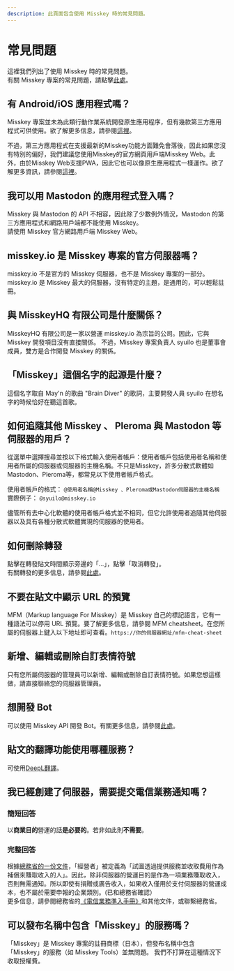 ```yaml
---
description: 此頁面包含使用 Misskey 時的常見問題。
---
```


# 常見問題

這裡我們列出了使用 Misskey 時的常見問題。<br>
有關 Misskey 專案的常見問題，請點擊[此處](../../about-misskey#よくある質問)。

## 有 Android/iOS 應用程式嗎？

Misskey 專案並未為此類行動作業系統開發原生應用程序，但有幾款第三方應用程式可供使用。欲了解更多信息，請參閱[這裡](./apps)。<br>

不過，第三方應用程式在支援最新的Misskey功能方面難免會落後，因此如果您沒有特別的偏好，我們建議您使用Misskey的官方網頁用戶端Misskey Web。此外，由於Misskey Web支援PWA，因此它也可以像原生應用程式一樣運作。欲了解更多資訊，請參閱[這裡](todo)。

## 我可以用 Mastodon 的應用程式登入嗎？

Misskey 與 Mastodon 的 API 不相容，因此除了少數例外情況，Mastodon 的第三方應用程式和網路用戶端都不能使用 Misskey。<br>
請使用 Misskey 官方網路用戶端 Misskey Web。

## misskey.io 是 Misskey 專案的官方伺服器嗎？

misskey.io 不是官方的 Misskey 伺服器，也不是 Misskey 專案的一部分。misskey.io 是 Misskey 最大的伺服器，沒有特定的主題，是通用的，可以輕鬆註冊。

## 與 MisskeyHQ 有限公司是什麼關係？

MisskeyHQ 有限公司是一家以營運 misskey.io 為宗旨的公司。因此，它與 Misskey 開發項目沒有直接關係。
不過，Misskey 專案負責人 syuilo 也是董事會成員，雙方是合作開發 Misskey 的關係。

## 「Misskey」這個名字的起源是什麼？

這個名字取自 May'n 的歌曲 "Brain Diver" 的歌詞，主要開發人員 syuilo 在想名字的時候恰好在聽這首歌。

## 如何追隨其他 Misskey 、 Pleroma 與 Mastodon 等伺服器的用戶？

從選單中選擇搜尋並按以下格式輸入使用者帳戶：使用者帳戶包括使用者名稱和使用者所屬的伺服器或伺服器的主機名稱。不只是Misskey，許多分散式軟體如Mastodon、Pleroma等，都常見以下使用者帳戶格式。<br>

使用者帳戶的格式： `@使用者名稱@Misskey 、Pleroma或Mastodon伺服器的主機名稱`<br>
實際例子： `@syuilo@misskey.io`<br>

儘管所有去中心化軟體的使用者帳戶格式並不相同，但它允許使用者追隨其他伺服器以及具有各種分散式軟體實現的伺服器的使用者。

## 如何刪除轉發

點擊在轉發貼文時間顯示旁邊的「...」，點擊「取消轉發」。<br>
有關轉發的更多信息，請參閱[此處](../features/note/#renote)。

## 不要在貼文中顯示 URL 的預覽

MFM（Markup language For Misskey）是 Misskey 自己的標記語言，它有一種語法可以停用 URL 預覽。要了解更多信息，請參閱 MFM cheatsheet。在您所屬的伺服器上鍵入以下地址即可查看。`https://你的伺服器網址/mfm-cheat-sheet`

## 新增、編輯或刪除自訂表情符號

只有您所屬伺服器的管理員可以新增、編輯或刪除自訂表情符號。如果您想這樣做，請直接聯絡您的伺服器管理員。

## 想開發 Bot

可以使用 Misskey API 開發 Bot。有關更多信息，請參閱[此處](../../for-developers/api/)。

## 貼文的翻譯功能使用哪種服務？

可使用[DeepL翻譯](https://www.deepl.com/)。

## 我已經創建了伺服器，需要提交電信業務通知嗎？

### 簡短回答

以**商業目的**營運的話**是必要的**。若非如此則**不需要**。

### 完整回答

根據[總務省的一份文件](https://www.soumu.go.jp/main_content/000477428.pdf)，「經營者」被定義為「試圖透過提供服務並收取費用作為補償來賺取收入的人」。因此，除非伺服器的營運目的是作為一項業務賺取收入，否則無需通知。所以即使有捐贈或廣告收入，如果收入僅用於支付伺服器的營運成本，也不屬於需要申報的企業類別。(已和總務省確認）<br>
更多信息，請參閱總務省的[《電信業務準入手冊》](https://www.soumu.go.jp/main_content/000477428.pdf)和其他文件，或聯繫總務省。

## 可以發布名稱中包含「Misskey」的服務嗎？

「Misskey」是 Misskey 專案的註冊商標（日本），但發布名稱中包含「Misskey」的服務（如 Misskey Tools）並無問題。
我們不打算在這種情況下收取授權費。
